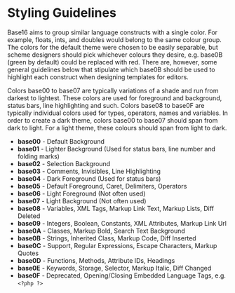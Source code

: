 # Styling Guidelines

Base16 aims to group similar language constructs with a single color. For
example, floats, ints, and doubles would belong to the same colour group. The
colors for the default theme were chosen to be easily separable, but scheme
designers should pick whichever colours they desire, e.g. base0B (green by
default) could be replaced with red. There are, however, some general
guidelines below that stipulate which base0B should be used to highlight each
construct when designing templates for editors.

Colors base00 to base07 are typically variations of a shade and run from
darkest to lightest. These colors are used for foreground and background,
status bars, line highlighting and such. Colors base08 to base0F are typically
individual colors used for types, operators, names and variables. In order to
create a dark theme, colors base00 to base07 should span from dark to light.
For a light theme, these colours should span from light to dark.

- **base00** - Default Background
- **base01** - Lighter Background (Used for status bars, line number and folding marks)
- **base02** - Selection Background
- **base03** - Comments, Invisibles, Line Highlighting
- **base04** - Dark Foreground (Used for status bars)
- **base05** - Default Foreground, Caret, Delimiters, Operators
- **base06** - Light Foreground (Not often used)
- **base07** - Light Background (Not often used)
- **base08** - Variables, XML Tags, Markup Link Text, Markup Lists, Diff Deleted
- **base09** - Integers, Boolean, Constants, XML Attributes, Markup Link Url
- **base0A** - Classes, Markup Bold, Search Text Background
- **base0B** - Strings, Inherited Class, Markup Code, Diff Inserted
- **base0C** - Support, Regular Expressions, Escape Characters, Markup Quotes
- **base0D** - Functions, Methods, Attribute IDs, Headings
- **base0E** - Keywords, Storage, Selector, Markup Italic, Diff Changed
- **base0F** - Deprecated, Opening/Closing Embedded Language Tags, e.g. `<?php ?>`
